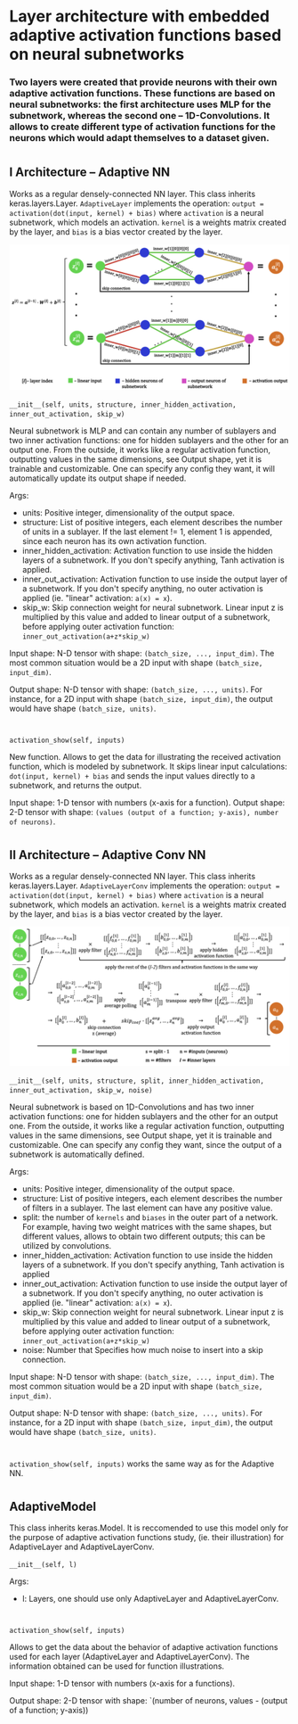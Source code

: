 # Layer architecture with embedded adaptive activation functions based on neural subnetworks

### Two layers were created that provide neurons with their own adaptive activation functions. These functions are based on neural subnetworks: the first architecture uses MLP for the subnetwork, whereas the second one – 1D-Convolutions. It allows to create different type of activation functions for the neurons which would adapt themselves to a dataset given.

#

## I Architecture – Adaptive NN

Works as a regular densely-connected NN layer. This class inherits keras.layers.Layer. `AdaptiveLayer` implements the operation: `output = activation(dot(input, kernel) + bias)` where `activation` is a neural subnetwork, which models an activation. `kernel` is a weights matrix created by the layer, and `bias` is a bias vector created by the layer.

![](https://github.com/Dekanenko/BachelorThesis/blob/master/assets/AdaptiveNN.png)

`__init__(self, units, structure, inner_hidden_activation, inner_out_activation, skip_w)`

Neural subnetwork is MLP and can contain any number of sublayers and two inner activation functions: one for hidden sublayers and the other for an output one. From the outside, it works like a regular activation function, outputting values in the same dimensions, see Output shape, yet it is trainable and customizable. One can specify any config they want, it will automatically update its output shape if needed.

Args:
  - units: Positive integer, dimensionality of the output space.
  - structure: List of positive integers, each element describes the number of units in a sublayer. If the last element != 1, element 1 is appended, since each neuron has its own activation function.
  - inner_hidden_activation: Activation function to use inside the hidden layers of a subnetwork. If you don't specify anything, Tanh activation is applied.
  - inner_out_activation: Activation function to use inside the output layer of a subnetwork. If you don't specify anything, no outer activation is applied (ie. "linear" activation: `a(x) = x`).
  - skip_w: Skip connection weight for neural subnetwork. Linear input z is multiplied by this value and added to linear output of a subnetwork, before applying outer activation function: `inner_out_activation(a+z*skip_w)`

Input shape:
  N-D tensor with shape: `(batch_size, ..., input_dim)`. The most common situation would be a 2D input with shape `(batch_size, input_dim)`.

Output shape: N-D tensor with shape: `(batch_size, ..., units)`. For instance, for a 2D input with shape `(batch_size, input_dim)`, the output would have shape `(batch_size, units)`.

#

`activation_show(self, inputs)`

New function. Allows to get the data for illustrating the received activation function, which is modeled by subnetwork. It skips linear input calculations: `dot(input, kernel) + bias` and sends the input values directly to a subnetwork, and returns the output.

Input shape: 1-D tensor with numbers (x-axis for a function).
Output shape: 2-D tensor with shape: `(values (output of a function; y-axis), number of neurons)`.

#

## II Architecture – Adaptive Conv NN

Works as a regular densely-connected NN layer. This class inherits keras.layers.Layer. `AdaptiveLayerConv` implements the operation: `output = activation(dot(input, kernel) + bias)` where `activation` is a neural subnetwork, which models an activation. `kernel` is a weights matrix created by the layer, and `bias`  is a bias vector created by the layer.

![](https://github.com/Dekanenko/BachelorThesis/blob/master/assets/AdaptiveConvNN.png)

`__init__(self, units, structure, split, inner_hidden_activation, inner_out_activation, skip_w, noise)`

Neural subnetwork is based on 1D-Convolutions and has two inner activation functions: one for hidden sublayers and the other for an output one. From the outside, it works like a regular activation function, outputting values in the same dimensions, see Output shape, yet it is trainable and customizable. One can specify any config they want, since the output of a subnetwork is automatically defined.

Args:
  - units: Positive integer, dimensionality of the output space.
  - structure: List of positive integers, each element describes the number of filters in a sublayer. The last element can have any positive value.
  - split: the number of `kernels` and `biases` in the outer part of a network. For example, having two weight matrices with the same shapes, but different values, allows to obtain two different outputs; this can be utilized by convolutions.
  - inner_hidden_activation: Activation function to use inside the hidden layers of a subnetwork. If you don't specify anything, Tanh activation is applied
  - inner_out_activation: Activation function to use inside the output layer of a subnetwork. If you don't specify anything, no outer activation is applied (ie. "linear" activation: `a(x) = x`).
  - skip_w: Skip connection weight for neural subnetwork. Linear input z is multiplied by this value and added to linear output of a subnetwork, before applying outer activation function: `inner_out_activation(a+z*skip_w)`
  - noise: Number that Specifies how much noise to insert into a skip connection.

Input shape: N-D tensor with shape: `(batch_size, ..., input_dim)`. The most common situation would be a 2D input with shape `(batch_size, input_dim)`.

Output shape: N-D tensor with shape: `(batch_size, ..., units)`. For instance, for a 2D input with shape `(batch_size, input_dim)`, the output would have shape `(batch_size, units)`.

# 

`activation_show(self, inputs)` works the same way as for the Adaptive NN.

#

## AdaptiveModel

This class inherits keras.Model. It is reccomended to use this model only for the purpose of adaptive activation functions study, (ie. their illustration) for AdaptiveLayer and AdaptiveLayerConv.

`__init__(self, l)`

Args:
  - l: Layers, one should use only AdaptiveLayer and AdaptiveLayerConv.

#

`activation_show(self, inputs)`

Allows to get the data about the behavior of adaptive activation functions used for each layer (AdaptiveLayer and AdaptiveLayerConv). The information obtained can be used for function illustrations.
    
Input shape: 1-D tensor with numbers (x-axis for a functions).

Output shape: 2-D tensor with shape: `(number of neurons, values - (output of a function; y-axis))

